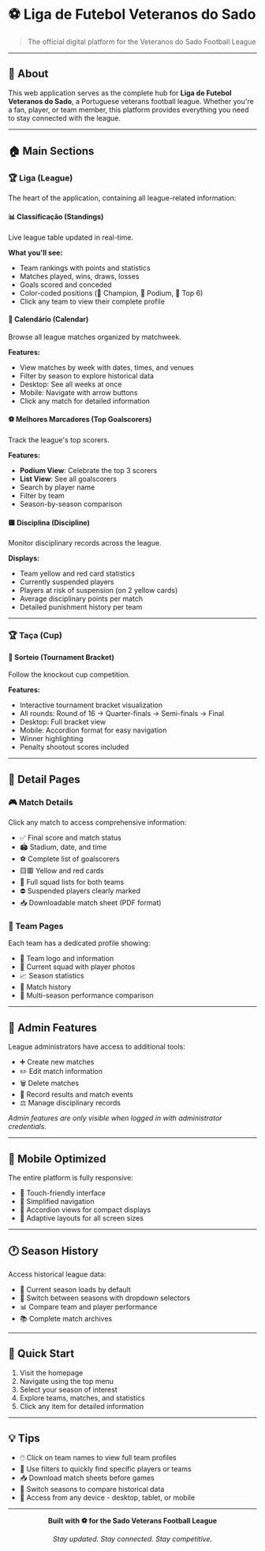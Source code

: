 # ⚽ Liga de Futebol Veteranos do Sado

> The official digital platform for the Veteranos do Sado Football League

---

## 📖 About

This web application serves as the complete hub for **Liga de Futebol Veteranos do Sado**, a Portuguese veterans football league. Whether you're a fan, player, or team member, this platform provides everything you need to stay connected with the league.

---

## 🏠 Main Sections

### 🏆 Liga (League)

The heart of the application, containing all league-related information:

#### 📊 Classificação (Standings)

Live league table updated in real-time.

**What you'll see:**

- Team rankings with points and statistics
- Matches played, wins, draws, losses
- Goals scored and conceded
- Color-coded positions (🥇 Champion, 🥈 Podium, 🏅 Top 6)
- Click any team to view their complete profile

#### 📅 Calendário (Calendar)

Browse all league matches organized by matchweek.

**Features:**

- View matches by week with dates, times, and venues
- Filter by season to explore historical data
- Desktop: See all weeks at once
- Mobile: Navigate with arrow buttons
- Click any match for detailed information

#### ⚽ Melhores Marcadores (Top Goalscorers)

Track the league's top scorers.

**Features:**

- **Podium View**: Celebrate the top 3 scorers
- **List View**: See all goalscorers
- Search by player name
- Filter by team
- Season-by-season comparison

#### 🟨 Disciplina (Discipline)

Monitor disciplinary records across the league.

**Displays:**

- Team yellow and red card statistics
- Currently suspended players
- Players at risk of suspension (on 2 yellow cards)
- Average disciplinary points per match
- Detailed punishment history per team

---

### 🏆 Taça (Cup)

#### 🎯 Sorteio (Tournament Bracket)

Follow the knockout cup competition.

**Features:**

- Interactive tournament bracket visualization
- All rounds: Round of 16 → Quarter-finals → Semi-finals → Final
- Desktop: Full bracket view
- Mobile: Accordion format for easy navigation
- Winner highlighting
- Penalty shootout scores included

---

## 📄 Detail Pages

### 🎮 Match Details

Click any match to access comprehensive information:

- ✅ Final score and match status
- 🏟️ Stadium, date, and time
- ⚽ Complete list of goalscorers
- 🟨🟥 Yellow and red cards
- 👥 Full squad lists for both teams
- ⛔ Suspended players clearly marked
- 📥 Downloadable match sheet (PDF format)

### 👕 Team Pages

Each team has a dedicated profile showing:

- 🎨 Team logo and information
- 👥 Current squad with player photos
- 📈 Season statistics
- 📜 Match history
- 📅 Multi-season performance comparison

---

## 🔐 Admin Features

League administrators have access to additional tools:

- ➕ Create new matches
- ✏️ Edit match information
- 🗑️ Delete matches
- 📝 Record results and match events
- ⚖️ Manage disciplinary records

_Admin features are only visible when logged in with administrator credentials._

---

## 📱 Mobile Optimized

The entire platform is fully responsive:

- 📲 Touch-friendly interface
- 🎯 Simplified navigation
- 📑 Accordion views for compact displays
- 🔄 Adaptive layouts for all screen sizes

---

## 🕐 Season History

Access historical league data:

- 📅 Current season loads by default
- 🔄 Switch between seasons with dropdown selectors
- 📊 Compare team and player performance
- 📚 Complete match archives

---

## 🚀 Quick Start

1. Visit the homepage
2. Navigate using the top menu
3. Select your season of interest
4. Explore teams, matches, and statistics
5. Click any item for detailed information

---

## 💡 Tips

- 🖱️ Click on team names to view full team profiles
- 🎯 Use filters to quickly find specific players or teams
- 📥 Download match sheets before games
- 🔄 Switch seasons to compare historical data
- 📱 Access from any device - desktop, tablet, or mobile

---

<div align="center">

**Built with ⚽ for the Sado Veterans Football League**

_Stay updated. Stay connected. Stay competitive._

</div>
